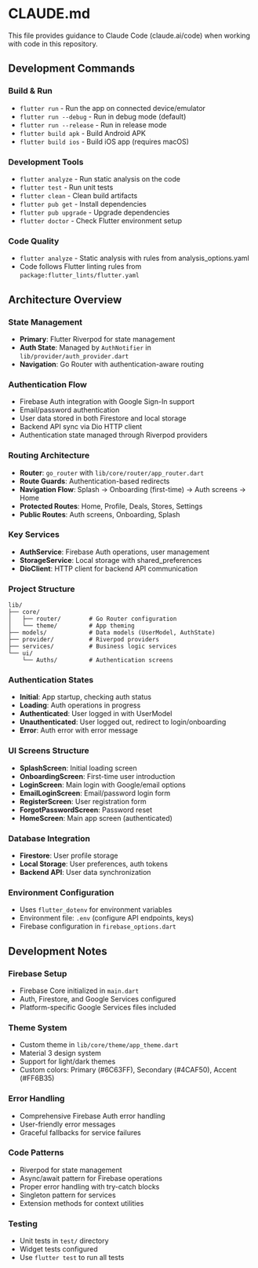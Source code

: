# CLAUDE.md

This file provides guidance to Claude Code (claude.ai/code) when working with code in this repository.

## Development Commands

### Build & Run
- `flutter run` - Run the app on connected device/emulator
- `flutter run --debug` - Run in debug mode (default)
- `flutter run --release` - Run in release mode
- `flutter build apk` - Build Android APK
- `flutter build ios` - Build iOS app (requires macOS)

### Development Tools
- `flutter analyze` - Run static analysis on the code
- `flutter test` - Run unit tests
- `flutter clean` - Clean build artifacts
- `flutter pub get` - Install dependencies
- `flutter pub upgrade` - Upgrade dependencies
- `flutter doctor` - Check Flutter environment setup

### Code Quality
- `flutter analyze` - Static analysis with rules from analysis_options.yaml
- Code follows Flutter linting rules from `package:flutter_lints/flutter.yaml`

## Architecture Overview

### State Management
- **Primary**: Flutter Riverpod for state management
- **Auth State**: Managed by `AuthNotifier` in `lib/provider/auth_provider.dart`
- **Navigation**: Go Router with authentication-aware routing

### Authentication Flow
- Firebase Auth integration with Google Sign-In support
- Email/password authentication
- User data stored in both Firestore and local storage
- Backend API sync via Dio HTTP client
- Authentication state managed through Riverpod providers

### Routing Architecture
- **Router**: `go_router` with `lib/core/router/app_router.dart`
- **Route Guards**: Authentication-based redirects
- **Navigation Flow**: Splash → Onboarding (first-time) → Auth screens → Home
- **Protected Routes**: Home, Profile, Deals, Stores, Settings
- **Public Routes**: Auth screens, Onboarding, Splash

### Key Services
- **AuthService**: Firebase Auth operations, user management
- **StorageService**: Local storage with shared_preferences
- **DioClient**: HTTP client for backend API communication

### Project Structure
```
lib/
├── core/
│   ├── router/        # Go Router configuration
│   └── theme/         # App theming
├── models/            # Data models (UserModel, AuthState)
├── provider/          # Riverpod providers
├── services/          # Business logic services
└── ui/
    └── Auths/         # Authentication screens
```

### Authentication States
- **Initial**: App startup, checking auth status
- **Loading**: Auth operations in progress
- **Authenticated**: User logged in with UserModel
- **Unauthenticated**: User logged out, redirect to login/onboarding
- **Error**: Auth error with error message

### UI Screens Structure
- **SplashScreen**: Initial loading screen
- **OnboardingScreen**: First-time user introduction
- **LoginScreen**: Main login with Google/email options
- **EmailLoginScreen**: Email/password login form
- **RegisterScreen**: User registration form
- **ForgotPasswordScreen**: Password reset
- **HomeScreen**: Main app screen (authenticated)

### Database Integration
- **Firestore**: User profile storage
- **Local Storage**: User preferences, auth tokens
- **Backend API**: User data synchronization

### Environment Configuration
- Uses `flutter_dotenv` for environment variables
- Environment file: `.env` (configure API endpoints, keys)
- Firebase configuration in `firebase_options.dart`

## Development Notes

### Firebase Setup
- Firebase Core initialized in `main.dart`
- Auth, Firestore, and Google Services configured
- Platform-specific Google Services files included

### Theme System
- Custom theme in `lib/core/theme/app_theme.dart`
- Material 3 design system
- Support for light/dark themes
- Custom colors: Primary (#6C63FF), Secondary (#4CAF50), Accent (#FF6B35)

### Error Handling
- Comprehensive Firebase Auth error handling
- User-friendly error messages
- Graceful fallbacks for service failures

### Code Patterns
- Riverpod for state management
- Async/await pattern for Firebase operations
- Proper error handling with try-catch blocks
- Singleton pattern for services
- Extension methods for context utilities

### Testing
- Unit tests in `test/` directory
- Widget tests configured
- Use `flutter test` to run all tests
